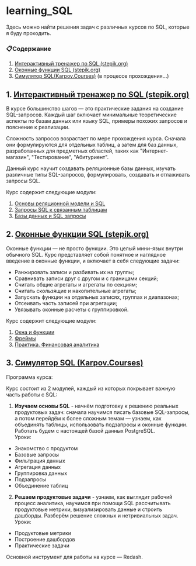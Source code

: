 # learning_SQL

Здесь можно найти решения задач с различных курсов по SQL, которые я буду проходить.
### 📋Содержание  
1. [Интерактивный тренажер по SQL (stepik.org)](https://github.com/Aculanma/learning_SQL/tree/main/%D0%98%D0%BD%D1%82%D0%B5%D1%80%D0%B0%D0%BA%D1%82%D0%B8%D0%B2%D0%BD%D1%8B%D0%B9%20%D1%82%D1%80%D0%B5%D0%BD%D0%B0%D0%B6%D0%B5%D1%80%20%D0%BF%D0%BE%20SQL%20(stepik.org))
2. [Оконные функции SQL (stepik.org)](https://github.com/Aculanma/learning_SQL/tree/main/%D0%9E%D0%BA%D0%BE%D0%BD%D0%BD%D1%8B%D0%B5%20%D1%84%D1%83%D0%BD%D0%BA%D1%86%D0%B8%D0%B8%20SQL%20(stepik.org))
3. [Симулятор SQL(Karpov.Courses)]((https://github.com/Aculanma/learning_SQL/tree/main/%D0%A1%D0%B8%D0%BC%D1%83%D0%BB%D1%8F%D1%82%D0%BE%D1%80%20SQL%20Karpov.Courses)) (в процессе прохождения...)


## 1. [Интерактивный тренажер по SQL (stepik.org)](https://stepik.org/course/63054/info)


В курсе большинство шагов — это практические задания на создание SQL-запросов. Каждый шаг включает  минимальные теоретические аспекты по базам данных или языку SQL, примеры похожих запросов и пояснение к реализации.  

Сложность запросов возрастает по мере прохождения курса. Сначала они формулируются для отдельных таблиц, а затем для баз данных, разработанных для предметных областей, таких как "Интернет-магазин", "Тестирование", "Абитуриент". 

Данный курс научит создавать реляционные базы данных, изучать различные типы SQL-запросов, формулировать, создавать и отлаживать запросы SQL.  

Курс содержит следующие модули:  
1. [Основы реляционной модели и SQL](https://github.com/Aculanma/learning_SQL/tree/main/%D0%98%D0%BD%D1%82%D0%B5%D1%80%D0%B0%D0%BA%D1%82%D0%B8%D0%B2%D0%BD%D1%8B%D0%B9%20%D1%82%D1%80%D0%B5%D0%BD%D0%B0%D0%B6%D0%B5%D1%80%20%D0%BF%D0%BE%20SQL%20(stepik.org)/%D0%9E%D1%81%D0%BD%D0%BE%D0%B2%D1%8B%20%D1%80%D0%B5%D0%BB%D1%8F%D1%86%D0%B8%D0%BE%D0%BD%D0%BD%D0%BE%D0%B9%20%D0%BC%D0%BE%D0%B4%D0%B5%D0%BB%D0%B8%20%D0%B8%20SQL)  
2. [Запросы SQL к связанным таблицам](https://github.com/Aculanma/learning_SQL/tree/main/%D0%98%D0%BD%D1%82%D0%B5%D1%80%D0%B0%D0%BA%D1%82%D0%B8%D0%B2%D0%BD%D1%8B%D0%B9%20%D1%82%D1%80%D0%B5%D0%BD%D0%B0%D0%B6%D0%B5%D1%80%20%D0%BF%D0%BE%20SQL%20(stepik.org)/%D0%97%D0%B0%D0%BF%D1%80%D0%BE%D1%81%D1%8B%20SQL%20%20%D0%BA%20%D1%81%D0%B2%D1%8F%D0%B7%D0%B0%D0%BD%D0%BD%D1%8B%D0%BC%20%D1%82%D0%B0%D0%B1%D0%BB%D0%B8%D1%86%D0%B0%D0%BC)  
3. [Базы данных и SQL запросы](https://github.com/Aculanma/learning_SQL/tree/main/%D0%98%D0%BD%D1%82%D0%B5%D1%80%D0%B0%D0%BA%D1%82%D0%B8%D0%B2%D0%BD%D1%8B%D0%B9%20%D1%82%D1%80%D0%B5%D0%BD%D0%B0%D0%B6%D0%B5%D1%80%20%D0%BF%D0%BE%20SQL%20(stepik.org)/%D0%91%D0%B0%D0%B7%D1%8B%20%D0%B4%D0%B0%D0%BD%D0%BD%D1%8B%D1%85%20%D0%B8%20SQL%20%D0%B7%D0%B0%D0%BF%D1%80%D0%BE%D1%81%D1%8B) 

## 2. [Оконные функции SQL (stepik.org)](https://stepik.org/course/95367/info)

Оконные функции — не просто функции. Это целый мини-язык внутри обычного SQL. Курс представляет собой понятное и наглядное введение в оконные функции, и включает в себя следующие задачи:

- Ранжировать записи и разбивать их на группы;
- Сравнивать записи друг с другом и с границами секций;
- Считать общие агрегаты и агрегаты по секциям;
- Считать скользящие и накопительные агрегаты;
- Запускать функции на отдельных записях, группах и диапазонах;
- Отсеивать часть записей при агрегации;
- Увязывать оконные расчеты с группировкой.

Курс содержит следующие модули:
1. [Окна и функции](https://github.com/Aculanma/learning_SQL/tree/main/%D0%9E%D0%BA%D0%BE%D0%BD%D0%BD%D1%8B%D0%B5%20%D1%84%D1%83%D0%BD%D0%BA%D1%86%D0%B8%D0%B8%20SQL%20(stepik.org)/%D0%9E%D0%BA%D0%BD%D0%B0%20%D0%B8%20%D1%84%D1%83%D0%BD%D0%BA%D1%86%D0%B8%D0%B8)  
2. [Фреймы](https://github.com/Aculanma/learning_SQL/tree/main/%D0%9E%D0%BA%D0%BE%D0%BD%D0%BD%D1%8B%D0%B5%20%D1%84%D1%83%D0%BD%D0%BA%D1%86%D0%B8%D0%B8%20SQL%20(stepik.org)/%D0%A4%D1%80%D0%B5%D0%B9%D0%BC%D1%8B)
3. [Практика. Финансовая аналитика](https://github.com/Aculanma/learning_SQL/blob/main/%D0%9E%D0%BA%D0%BE%D0%BD%D0%BD%D1%8B%D0%B5%20%D1%84%D1%83%D0%BD%D0%BA%D1%86%D0%B8%D0%B8%20SQL%20(stepik.org)/%D0%9F%D1%80%D0%B0%D0%BA%D1%82%D0%B8%D0%BA%D0%B0.%20%D0%A4%D0%B8%D0%BD%D0%B0%D0%BD%D1%81%D0%BE%D0%B2%D0%B0%D1%8F%20%D0%B0%D0%BD%D0%B0%D0%BB%D0%B8%D1%82%D0%B8%D0%BA%D0%B0/%D0%A4%D0%B8%D0%BD%D0%B0%D0%BD%D1%81%D0%BE%D0%B2%D0%B0%D1%8F%20%D0%B0%D0%BD%D0%B0%D0%BB%D0%B8%D1%82%D0%B8%D0%BA%D0%B0.ipynb)

## 3. [Симулятор SQL (Karpov.Courses)](https://karpov.courses/simulator-sql)

Программа курса:

Курс состоит из 2 модулей, каждый из которых покрывает важную часть работы с SQL:  
1. __Изучаем основы SQL__ - начнём подготовку к решению реальных продуктовых задач: сначала научимся писать базовые SQL-запросы, а потом перейдём к более сложным темам — узнаем, как объединять таблицы, использовать подзапросы и оконные функции. Работать будем с настоящей базой данных PostgreSQL.  
Уроки:
  - Знакомство с продуктом
  - Базовые запросы
  - Фильтрация данных
  - Агрегация данных
  - Группировка данных
  - Подзапросы
  - Объединение таблиц
2. __Решаем продуктовые задачи__ - узнаем, как выглядит рабочий процесс аналитика, научимся при помощи SQL рассчитывать продуктовые метрики, визуализировать данные и строить дашборды. Разберём решение сложных и нетривиальных задач.   
Уроки:
  - Продуктовые метрики
  - Построение дашбордов
  - Практические задачи
  
Основной инструмент для работы на курсе — Redash. 
